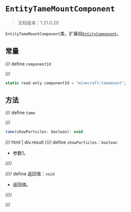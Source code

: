 # `EntityTameMountComponent`

> 文档版本：1.21.0.20

`EntityTameMountComponent`类，扩展自[`EntityComponent`](./entitycomponent.md)。

## 常量

/// define
`componentId`


///

```js
static read-only componentId = "minecraft:tamemount";
```


## 方法

/// define
`tame`


///

```js
tame(showParticles: boolean): void
```

/// html | div.result
//// define
`showParticles`：`boolean`

- 参数1。


////

//// define
返回值：`void`

- 返回值。


////

///

